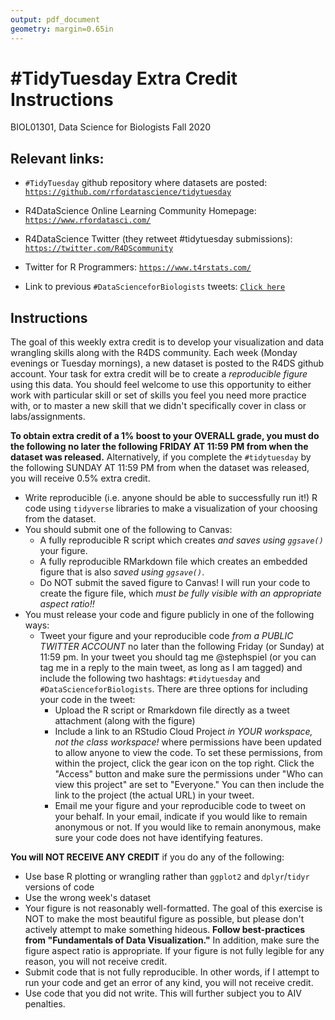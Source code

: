 ```yaml
---
output: pdf_document
geometry: margin=0.65in
---
```


# #TidyTuesday Extra Credit Instructions
BIOL01301, Data Science for Biologists
Fall 2020

## Relevant links:

+ `#TidyTuesday` github repository where datasets are posted: [`https://github.com/rfordatascience/tidytuesday`](https://github.com/rfordatascience/tidytuesday)

+ R4DataScience Online Learning Community Homepage: [`https://www.rfordatasci.com/`](https://www.rfordatasci.com/)

+ R4DataScience Twitter (they retweet #tidytuesday submissions): [`https://twitter.com/R4DScommunity`](https://twitter.com/R4DScommunity)

+ Twitter for R Programmers: [`https://www.t4rstats.com/`](https://www.t4rstats.com/) 

+ Link to previous `#DataScienceforBiologists` tweets: [`Click here`](https://twitter.com/search?q=%23datascienceforbiologists&src=typed_query)


## Instructions

The goal of this weekly extra credit is to develop your visualization and data wrangling skills along with the R4DS community. Each week (Monday evenings or Tuesday mornings), a new dataset is posted to the R4DS github account. Your task for extra credit will be to create a _reproducible figure_ using this data. You should feel welcome to use this opportunity to either work with particular skill or set of skills you feel you need more practice with, or to master a new skill that we didn't specifically cover in class or labs/assignments. 

**To obtain extra credit of a 1% boost to your OVERALL grade, you must do the following no later the following FRIDAY AT 11:59 PM from when the dataset was released.** Alternatively, if you complete the `#tidytuesday` by the following SUNDAY AT 11:59 PM from when the dataset was released, you will receive 0.5% extra credit.

+ Write reproducible (i.e. anyone should be able to successfully run it!) R code using `tidyverse` libraries to make a visualization of your choosing from the dataset. 
+ You should submit one of the following to Canvas:
  + A fully reproducible R script which creates *and saves using `ggsave()`* your figure.
  + A fully reproducible RMarkdown file which creates an embedded figure that is also *saved using `ggsave()`*.
  + Do NOT submit the saved figure to Canvas! I will run your code to create the figure file, which *must be fully visible with an appropriate aspect ratio!!*
+ You must release your code and figure publicly in one of the following ways:
	+ Tweet your figure and your reproducible code *from a PUBLIC TWITTER ACCOUNT* no later than the following Friday (or Sunday) at 11:59 pm. In your tweet you should tag me @stephspiel (or you can tag me in a reply to the main tweet, as long as I am tagged) and include the following two hashtags: `#tidytuesday` and `#DataScienceforBiologists`. 
	There are three options for including your code in the tweet:
		+ Upload the R script or Rmarkdown file directly as a tweet attachment (along with the figure)
		+ Include a link to an RStudio Cloud Project *in YOUR workspace, not the class workspace!* where permissions have been updated to allow anyone to view the code. To set these permissions, from within the project, click the gear icon on the top right. Click the "Access" button and make sure the permissions under "Who can view this project" are set to "Everyone." You can then include the link to the project (the actual URL) in your tweet.
	  + Email me your figure and your reproducible code to tweet on your behalf. In your email, indicate if you would like to remain anonymous or not. If you would like to remain anonymous, make sure your code does not have identifying features.


  
**You will NOT RECEIVE ANY CREDIT** if you do any of the following:

+ Use base R plotting or wrangling rather than `ggplot2` and `dplyr`/`tidyr` versions of code
+ Use the wrong week's dataset
+ Your figure is not reasonably well-formatted. The goal of this exercise is NOT to make the most beautiful figure as possible, but please don't actively attempt to make something hideous. **Follow best-practices from "Fundamentals of Data Visualization."** In addition, make sure the figure aspect ratio is appropriate. If your figure is not fully legible for any reason, you will not receive credit.
+ Submit code that is not fully reproducible. In other words, if I attempt to run your code and get an error of any kind, you will not receive credit.
+ Use code that you did not write. This will further subject you to AIV penalties.

 
 
 
 
 
 